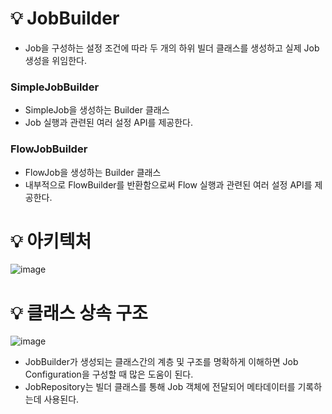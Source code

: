 # 💡 JobBuilder

- Job을 구성하는 설정 조건에 따라 두 개의 하위 빌더 클래스를 생성하고 실제 Job 생성을 위임한다.

### SimpleJobBuilder

- SimpleJob을 생성하는 Builder 클래스
- Job 실행과 관련된 여러 설정 API를 제공한다.

### FlowJobBuilder

- FlowJob을 생성하는 Builder 클래스
- 내부적으로 FlowBuilder를 반환함으로써 Flow 실행과 관련된 여러 설정 API를 제공한다.

# 💡 아키텍처

![image](https://github.com/user-attachments/assets/3f1ae1ca-ef8f-486c-aee5-40a2a7366c64)

# 💡 클래스 상속 구조

![image](https://github.com/user-attachments/assets/ca7d589f-3a15-4c2e-9563-c4b069ca1f7b)

- JobBuilder가 생성되는 클래스간의 계층 및 구조를 명확하게 이해하면 Job Configuration을 구성할 때 많은 도움이 된다.
- JobRepository는 빌더 클래스를 통해 Job 객체에 전달되어 메타데이터를 기록하는데 사용된다.
